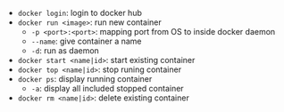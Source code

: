 - `docker login`: login to docker hub
- `docker run <image>`: run new container
  - `-p <port>:<port>`: mapping port from OS to inside docker daemon
  - `--name`: give container a name
  - `-d`: run as daemon
- `docker start <name|id>`: start existing container
- `docker top <name|id>`: stop runing container
- `docker ps`: display running container
  - `-a`: display all included stopped container
- `docker rm <name|id>`: delete existing container